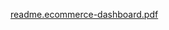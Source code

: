 [readme.ecommerce-dashboard.pdf](https://github.com/user-attachments/files/18833795/readme.ecommerce-dashboard.pdf)
